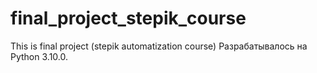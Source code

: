 # final_project_stepik_course
This is final project (stepik automatization course)
Разрабатывалось на Python 3.10.0.
